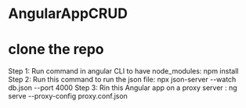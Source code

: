 # AngularAppCRUD
# clone the repo

Step 1: Run command in angular CLI to have node_modules: npm install
Step 2: Run this command to run the json file: npx json-server --watch db.json --port 4000
Step 3: Rin this Angular app on a proxy server : ng serve --proxy-config proxy.conf.json
